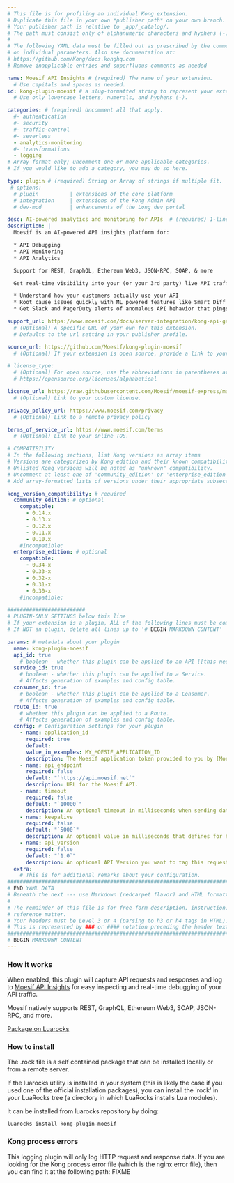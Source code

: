 ```yaml
---
# This file is for profiling an individual Kong extension.
# Duplicate this file in your own *publisher path* on your own branch.
# Your publisher path is relative to _app/_catalog/.
# The path must consist only of alphanumeric characters and hyphens (-).
#
# The following YAML data must be filled out as prescribed by the comments
# on individual parameters. Also see documentation at:
# https://github.com/Kong/docs.konghq.com
# Remove inapplicable entries and superfluous comments as needed

name: Moesif API Insights # (required) The name of your extension.
  # Use capitals and spaces as needed.
id: kong-plugin-moesif # a slug-formatted string to represent your extension
  # Use only lowercase letters, numerals, and hyphens (-).

categories: # (required) Uncomment all that apply.
  #- authentication
  #- security
  #- traffic-control
  #- severless
  - analytics-monitoring
  #- transformations
  - logging
# Array format only; uncomment one or more applicable categories.
# If you would like to add a category, you may do so here.

type: plugin # (required) String or Array of strings if multiple fit.
 # options:
  # plugin          | extensions of the core platform
  # integration     | extensions of the Kong Admin API
  # dev-mod         | enhancements of the Long dev portal

desc: AI-powered analytics and monitoring for APIs  # (required) 1-liner description; max 80 chars
description: |
  Moesif is an AI-powered API insights platform for:

  * API Debugging
  * API Monitoring
  * API Analytics

  Support for REST, GraphQL, Ethereum Web3, JSON-RPC, SOAP, & more

  Get real-time visibility into your (or your 3rd party) live API traffic saving you debug time.

  * Understand how your customers actually use your API
  * Root cause issues quickly with ML powered features like Smart Diff
  * Get Slack and PagerDuty alerts of anomalous API behavior that pings tests don’t catch

support_url: https://www.moesif.com/docs/server-integration/kong-api-gateway/
  # (Optional) A specific URL of your own for this extension.
  # Defaults to the url setting in your publisher profile.

source_url: https://github.com/Moesif/kong-plugin-moesif
  # (Optional) If your extension is open source, provide a link to your code.

# license_type:
  # (Optional) For open source, use the abbreviations in parentheses at:
  # https://opensource.org/licenses/alphabetical

license_url: https://raw.githubusercontent.com/Moesif/moesif-express/master/LICENSE
  # (Optional) Link to your custom license.

privacy_policy_url: https://www.moesif.com/privacy
  # (Optional) Link to a remote privacy policy

terms_of_service_url: https://www.moesif.com/terms
  # (Optional) Link to your online TOS.

# COMPATIBILITY
# In the following sections, list Kong versions as array items
# Versions are categorized by Kong edition and their known compatibility.
# Unlisted Kong versions will be noted as "unknown" compatibility.
# Uncomment at least one of 'community_edition' or 'enterprise_edition'.
# Add array-formatted lists of versions under their appropriate subsection.

kong_version_compatibility: # required
  community_edition: # optional
    compatible:
      - 0.14.x
      - 0.13.x
      - 0.12.x
      - 0.11.x
      - 0.10.x
    #incompatible:
  enterprise_edition: # optional
    compatible:
      - 0.34-x
      - 0.33-x
      - 0.32-x
      - 0.31-x
      - 0.30-x
    #incompatible:

#########################
# PLUGIN-ONLY SETTINGS below this line
# If your extension is a plugin, ALL of the following lines must be completed.
# If NOT an plugin, delete all lines up to '# BEGIN MARKDOWN CONTENT'

params: # metadata about your plugin
  name: kong-plugin-moesif
  api_id: true
    # boolean - whether this plugin can be applied to an API [[this needs more]]
  service_id: true
    # boolean - whether this plugin can be applied to a Service.
    # Affects generation of examples and config table.
  consumer_id: true
    # boolean - whether this plugin can be applied to a Consumer.
    # Affects generation of examples and config table.
  route_id: true
    # whether this plugin can be applied to a Route.
    # Affects generation of examples and config table.
  config: # Configuration settings for your plugin
    - name: application_id
      required: true
      default:
      value_in_examples: MY_MOESIF_APPLICATION_ID
      description: The Moesif application token provided to you by [Moesif](http://www.moesif.com).
    - name: api_endpoint
      required: false
      default: "`https://api.moesif.net`"
      description: URL for the Moesif API.
    - name: timeout
      required: false
      default: "`10000`"
      description: An optional timeout in milliseconds when sending data to Moesif.
    - name: keepalive
      required: false
      default: "`5000`"
      description: An optional value in milliseconds that defines for how long an idle connection will live before being closed.
    - name: api_version
      required: false
      default: "`1.0`"
      description: An optional API Version you want to tag this request with
  extra:
    # This is for additional remarks about your configuration.
###############################################################################
# END YAML DATA
# Beneath the next --- use Markdown (redcarpet flavor) and HTML formatting only.
#
# The remainder of this file is for free-form description, instruction, and
# reference matter.
# Your headers must be Level 3 or 4 (parsing to h3 or h4 tags in HTML).
# This is represented by ### or #### notation preceding the header text.
###############################################################################
# BEGIN MARKDOWN CONTENT
---
```


### How it works

When enabled, this plugin will capture API requests and responses and log to
[Moesif API Insights](https://www.moesif.com) for easy inspecting and real-time
debugging of your API traffic.

Moesif natively supports REST, GraphQL, Ethereum Web3, SOAP, JSON-RPC, and more.

[Package on Luarocks](http://luarocks.org/modules/moesif/kong-plugin-moesif)

### How to install

The .rock file is a self contained package that can be installed locally or from a remote server.

If the luarocks utility is installed in your system (this is likely the case if you used one of the official installation packages), you can install the 'rock' in your LuaRocks tree (a directory in which LuaRocks installs Lua modules).

It can be installed from luarocks repository by doing:

```shell
luarocks install kong-plugin-moesif
```

### Kong process errors

This logging plugin will only log HTTP request and response data. If you are looking for the Kong process error file (which is the nginx error file), then you can find it at the following path: FIXME

